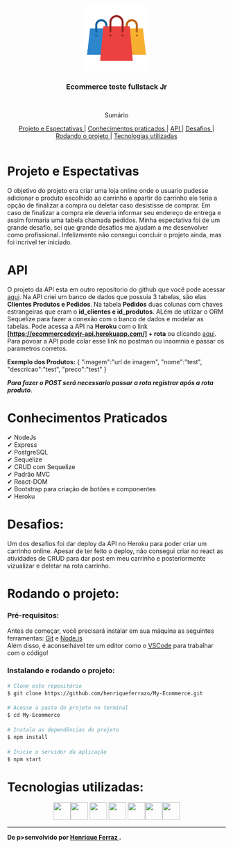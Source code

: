 <br />
<p align="center">
    <img src="./readme/sacolas.png" alt="Logo" width="150">

  <h3 align="center">Ecommerce teste fullstack Jr</h3>
 <br />
  <p align="center">
     Sumário
      <p align="center">
  <a href="#projeto-e-espectativas"> Projeto e Espectativas </a> |
  <a href="#conhecimentos-praticados"> Conhecimentos praticados </a> |
  <a href="#api"> API </a> |
  <a href="#desafios"> Desafios </a> |
  <a href="#rodando-o-projeto"> Rodando o projeto </a> |
  <a href="#tecnologias-utilizadas"> Tecnologias utilizadas </a>      
       <br />
    <br />
    <h1 align="center">
 </h1>
  </p>
</p>


# Projeto e Espectativas
O objetivo do projeto era criar uma loja online onde o usuario pudesse adicionar o produto escolhido ao carrinho e apartir do carrinho ele teria a opção de finalizar a compra ou deletar caso desistisse de comprar.
Em caso de finalizar a compra ele deveria informar seu endereço de entrega e assim formaria uma tabela chamada pedidos. 
Minha espectativa foi de um grande desafio, sei que grande desafios me ajudam a me desenvolver como profissional. Infelizmente não consegui concluir o projeto ainda, mas foi incrivel ter iniciado.

# API
O projeto da API esta em outro repositorio do github que você pode acessar [aqui](https://github.com/henriqueferrazo/api-ecommerce).
Na API criei um banco de dados que possuia 3 tabelas, são elas **Clientes Produtos e Pedidos**. Na tabela **Pedidos** duas colunas com chaves estrangeiras que eram o **id_clientes e id_produtos**.
ALém de utilizar o ORM Sequelize para fazer a conexão com o banco de dados e modelar as tabelas. 
Pode acessa a API na **Heroku** com o link **[https://ecommercedevjr-api.herokuapp.com/] + rota** ou clicando [aqui](https://ecommercedevjr-api.herokuapp.com/produtos). Para povoar a API pode colar esse link no postman ou insomnia e passar os parametros corretos.

**Exemplo dos Produtos:**
{
	"imagem":"url de imagem",
	"nome":"test",
	"descricao":"test",
	"preco":"test"
}

***Para fazer o POST será necessario passar a rota registrar após a rota produto***.

# Conhecimentos Praticados
✔ NodeJs <br>
✔ Express <br>
✔ PostgreSQL <br>
✔ Sequelize <br>
✔ CRUD com Sequelize <br>
✔ Padrão MVC <br>
✔ React-DOM <br>
✔ Bootstrap para criação de botões e componentes <br>
✔ Heroku <br>

# Desafios:
Um dos desafios foi dar deploy da API no Heroku para poder criar um carrinho online. Apesar de ter feito o deploy, não consegui criar no react as atividades de CRUD para dar post em meu carrinho e posteriormente vizualizar e deletar na rota carrinho.  
 
# Rodando o projeto:

### Pré-requisitos:
Antes de começar, você precisará instalar em sua máquina as seguintes ferramentas:
[Git](https://git-scm.com) e [Node.js](https://nodejs.org/en/)<br> Além disso, é aconselhável ter um editor como o [VSCode](https://code.visualstudio.com/) para trabalhar com o código!

### Instalando e rodando o projeto:


```bash
# Clone este repositório
$ git clone https://github.com/henriqueferrazo/My-Ecommerce.git

# Acesse a pasta do projeto no terminal
$ cd My-Ecommerce

# Instale as dependências do projeto
$ npm install

# Inicie o servidor da aplicação
$ npm start


```


# Tecnologias utilizadas: 
<p align="center">
<a href="https://pt-br.reactjs.org/"><img src="https://cdn.jsdelivr.net/gh/devicons/devicon/icons/react/react-original.svg" height="40" width="40"/></a><a href="https://nodejs.org/en/"><img src="https://cdn.jsdelivr.net/gh/devicons/devicon/icons/nodejs/nodejs-original.svg" height="40" width="40" /></a> <a href="https://expressjs.com/pt-br/"><img src="https://img.shields.io/badge/Express.js-404D59?style=for-the-badge" height="40" width="40" /></a> <a href="https://sequelize.org"><img src="https://cdn.jsdelivr.net/gh/devicons/devicon/icons/sequelize/sequelize-original.svg" height="40" width="40" /></a> <a href="https://www.postgresql.org/"><img src="https://cdn.jsdelivr.net/gh/devicons/devicon/icons/postgresql/postgresql-original-wordmark.svg" height="40" width="40"/></a><a href="https://dashboard.heroku.com/apps"><img src="https://cdn.jsdelivr.net/gh/devicons/devicon/icons/heroku/heroku-plain.svg" height="40" width="40"/></a><a href="https://react-bootstrap.github.io/"><img src="https://cdn.jsdelivr.net/gh/devicons/devicon/icons/bootstrap/bootstrap-original-wordmark.svg" height="40" width="40" /></a>
</p>


---
**De p>senvolvido por <a href="https://www.linkedin.com/in/henrique-ferraz-a46123219/"> Henrique Ferraz </a>.**

